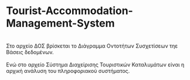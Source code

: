 # Tourist-Accommodation-Management-System
<br />
Στο αρχείο ΔΟΣ βρίσκεται το Διάγραμμα Οντοτήτων Συσχετίσεων τηε Βάσεις δεδομένων. <br />
<br />
Ενώ στο αρχείο Σύστημα Διαχείρισης Τουριστικών Καταλυμάτων είναι η αρχική ανάλυση του πληροφοριακού συστήματος.
